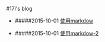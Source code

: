 #17l's blog



* #####2015-10-01 [使用markdow](blog/2015-10-01/user-markdown.html)

* #####2015-10-01 [使用markdow-2](blog/2015-10-01/user-markdown-2.html)
